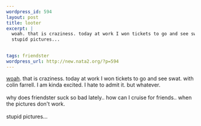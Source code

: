 ```yaml
--- 
wordpress_id: 594
layout: post
title: looter
excerpt: |
  woah. that is craziness. today at work I won tickets to go and see swat. with colin farrell. I am kinda excited. I hate to admit it. but whatever.why does friendster suck so bad lately.. how can I cruise for friends.. when the pictures don't work. 
  stupid pictures... 
  

tags: friendster
wordpress_url: http://new.nata2.org/?p=594
---
```

<a href="http://www.vh.org/adult/provider/radiology/pelvis/Def.html">woah</a>. that is craziness. today at work I won tickets to go and see swat. with colin farrell. I am kinda excited. I hate to admit it. but whatever.<br/><br/>why does friendster suck so bad lately.. how can I cruise for friends.. when the pictures don't work. 
<br/><br/>stupid pictures... 

